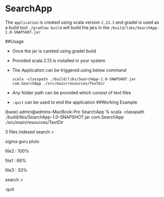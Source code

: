 # SearchApp
The `application` is created using scala version `2.13.3` and gradel is used as a build tool
`./gradlew build` will build the jars in the `/build/libs/SearchApp-1.0-SNAPSHOT.jar` 

##Usage
* Once the jar is careted using gradel build 
* Provided scala 2.13 is installed in your system
* The Application can be triggered using below command
  
   `scala -classpath ./build/libs/SearchApp-1.0-SNAPSHOT.jar com.SearchApp ./src/main/resources/TextDir`
* Any folder path can be provided which consist of text files
* `:quit` can be used to end the application
##Working Example

(base) admin@admins-MacBook-Pro SearchApp % scala -classpath ./build/libs/SearchApp-1.0-SNAPSHOT.jar com.SearchApp ./src/main/resources/TextDir


3 files indexed
search >

sigma guru pluto

file2 : 100%

file1 : 66%

file3 : 33%

search >

:quit